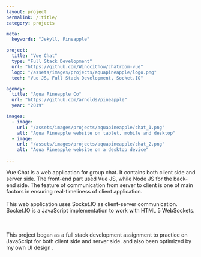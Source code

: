 ```yaml
---
layout: project
permalink: /:title/
category: projects

meta:
  keywords: "Jekyll, Pineapple"

project:
  title: "Vue Chat"
  type: "Full Stack Development"
  url: "https://github.com/WincciChow/chatroom-vue"
  logo: "/assets/images/projects/aquapineapple/logo.png"
  tech: "Vue JS, Full Stack Development, Socket.IO"

agency:
  title: "Aqua Pineapple Co"
  url: "https://github.com/arnolds/pineapple"
  year: "2019"

images:
  - image:
    url: "/assets/images/projects/aquapineapple/chat_1.png"
    alt: "Aqua Pineapple website on tablet, mobile and desktop"
  - image:
    url: "/assets/images/projects/aquapineapple/chat_2.png"
    alt: "Aqua Pineapple website on a desktop device"
  
---
```

<p>Vue Chat is a web application for group chat. It contains both client side and server side. The front-end part used Vue JS, while Node JS for the back-end side.
The feature of communication from server to client is one of main factors in ensuring real-timeliness of client application. 
<br><br>This web application uses Socket.IO as client-server communication. Socket.IO is a JavaScript implementation to work with HTML 5 WebSockets.
   
  <br><br> This project began as a full stack development assignment to practice on JavaScript for both client side and server side. and also been optimized by my own UI design .</p>

